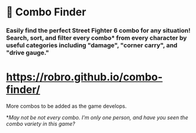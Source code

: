 # 🔎 Combo Finder

### Easily find the perfect Street Fighter 6 combo for any situation! Search, sort, and filter every combo* from every character by useful categories including "damage", "corner carry", and "drive gauge."

# https://robro.github.io/combo-finder/


More combos to be added as the game develops.

**May not be not every combo. I'm only one person, and have you seen the combo variety in this game?*
